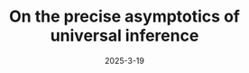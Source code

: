 ---
layout: default 
title: "On the precise asymptotics of universal inference"
authors: Kenta Takatsu 
year: 2025+
date: "2025-3-19"
link: https://arxiv.org/abs/2503.14717
slide: "../assets/files/DeGroot.pdf"
category: Selected Papers
---